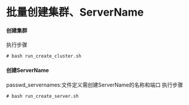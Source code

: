 # 批量创建集群、ServerName
#### 创建集群
执行步骤  
```
# bash run_create_cluster.sh
```

#### 创建ServerName
passwd_servernames:文件定义需创建ServerName的名称和端口
执行步骤  
```
# bash run_create_server.sh
```
